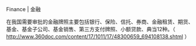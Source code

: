 Finance | 金融

在我国需要审批的金融牌照主要包括银行、保险、信托、券商、金融租赁、期货、基金、基金子公司、基金销售、第三方支付牌照、小额贷款、典当12种。（ http://www.360doc.com/content/17/1011/17/48300659_694108138.shtml ）